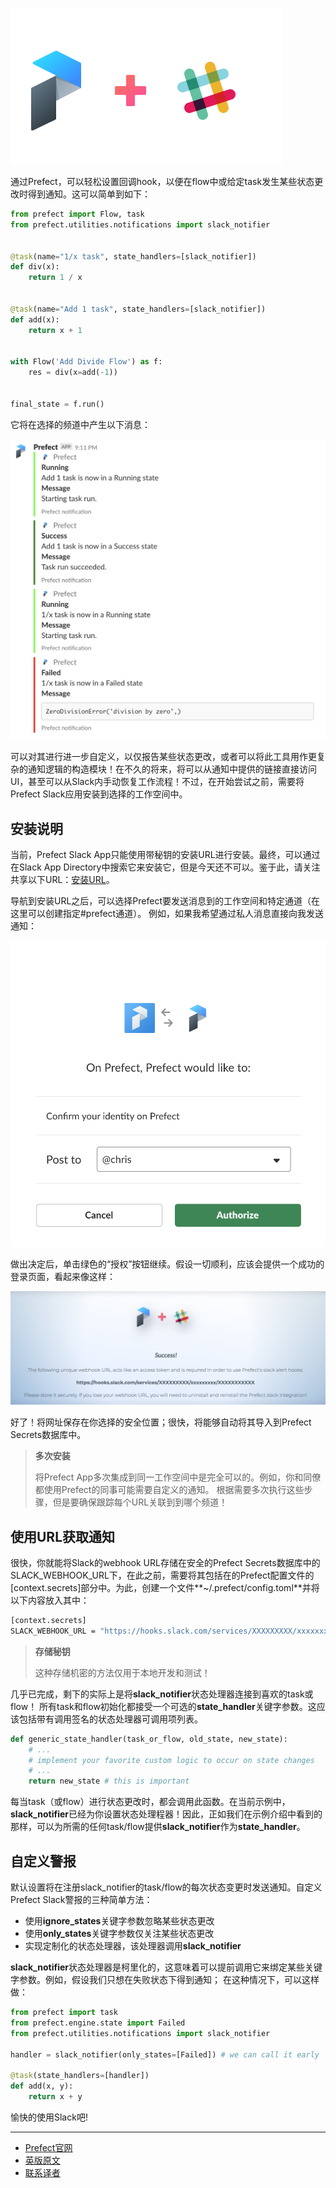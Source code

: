 ![Prefect + Slack](prefect_slack.png)

通过Prefect，可以轻松设置回调hook，以便在flow中或给定task发生某些状态更改时得到通知。这可以简单到如下：

````Python
from prefect import Flow, task
from prefect.utilities.notifications import slack_notifier


@task(name="1/x task", state_handlers=[slack_notifier])
def div(x):
    return 1 / x


@task(name="Add 1 task", state_handlers=[slack_notifier])
def add(x):
    return x + 1


with Flow('Add Divide Flow') as f:
    res = div(x=add(-1))


final_state = f.run()
````
    
它将在选择的频道中产生以下消息：

![Notifications](message.png)

可以对其进行进一步自定义，以仅报告某些状态更改，或者可以将此工具用作更复杂的通知逻辑的构造模块！在不久的将来，将可以从通知中提供的链接直接访问UI，甚至可以从Slack内手动恢复工作流程！不过，在开始尝试之前，需要将Prefect Slack应用安装到选择的工作空间中。

## 安装说明

当前，Prefect Slack App只能使用带秘钥的安装URL进行安装。最终，可以通过在Slack App Directory中搜索它来安装它，但是今天还不可以。鉴于此，请关注共享以下URL：[安装URL](https://prefect-slack.appspot.com/)。

导航到安装URL之后，可以选择Prefect要发送消息到的工作空间和特定通道（在这里可以创建指定#prefect通道）。 例如，如果我希望通过私人消息直接向我发送通知：

![Prefect Slack integration](install_prefect.png)

做出决定后，单击绿色的“授权”按钮继续。假设一切顺利，应该会提供一个成功的登录页面，看起来像这样：

![Prefect Slack integration](authorize_hook.png)

好了！将网址保存在你选择的安全位置；很快，将能够自动将其导入到Prefect Secrets数据库中。

> 
> **多次安装**
> 
> 将Prefect App多次集成到同一工作空间中是完全可以的。例如，你和同僚都使用Prefect的同事可能需要自定义的通知。 根据需要多次执行这些步骤，但是要确保跟踪每个URL关联到到哪个频道！
> 

## 使用URL获取通知

很快，你就能将Slack的webhook URL存储在安全的Prefect Secrets数据库中的SLACK_WEBHOOK_URL下，在此之前，需要将其包括在的Prefect配置文件的[context.secrets]部分中。为此，创建一个文件**~/.prefect/config.toml**并将以下内容放入其中：

````bash
[context.secrets]
SLACK_WEBHOOK_URL = "https://hooks.slack.com/services/XXXXXXXXX/xxxxxxxxx/XXXXXXXXXXX"
````

> 
> **存储秘钥**
> 
> 这种存储机密的方法仅用于本地开发和测试！
> 

几乎已完成，剩下的实际上是将**slack_notifier**状态处理器连接到喜欢的task或flow！ 所有task和flow初始化都接受一个可选的**state_handler**关键字参数。这应该包括带有调用签名的状态处理器可调用项列表。

````Python
def generic_state_handler(task_or_flow, old_state, new_state):
    # ...
    # implement your favorite custom logic to occur on state changes
    # ...
    return new_state # this is important
````

每当task（或flow）进行状态更改时，都会调用此函数。在当前示例中，**slack_notifier**已经为你设置状态处理程器！因此，正如我们在示例介绍中看到的那样，可以为所需的任何task/flow提供**slack_notifier**作为**state_handler**。

## 自定义警报

默认设置将在注册slack_notifier的task/flow的每次状态变更时发送通知。自定义Prefect Slack警报的三种简单方法：

 - 使用**ignore_states**关键字参数忽略某些状态更改
 - 使用**only_states**关键字参数仅关注某些状态更改
 - 实现定制化的状态处理器，该处理器调用**slack_notifier**

**slack_notifier**状态处理器是柯里化的，这意味着可以提前调用它来绑定某些关键字参数。例如，假设我们只想在失败状态下得到通知； 在这种情况下，可以这样做：

````Python
from prefect import task
from prefect.engine.state import Failed
from prefect.utilities.notifications import slack_notifier

handler = slack_notifier(only_states=[Failed]) # we can call it early

@task(state_handlers=[handler])
def add(x, y):
    return x + y
````
    
愉快的使用Slack吧!

***

- [Prefect官网](https://www.prefect.io/)
- [英版原文](https://docs.prefect.io/core/advanced_tutorials/slack-notifications.html)
- [联系译者](https://github.com/listen-lavender)

